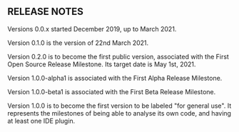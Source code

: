 RELEASE NOTES
-------------

Versions 0.0.x started December 2019, up to March 2021.

Version 0.1.0 is the version of 22nd March 2021.

Version 0.2.0 is to become the first public version, associated with the First Open Source Release Milestone. Its target
date is May 1st, 2021.

Version 1.0.0-alpha1 is associated with the First Alpha Release Milestone.

Version 1.0.0-beta1 is associated with the First Beta Release Milestone.

Version 1.0.0 is to become the first version to be labeled "for general use". It represents the milestones of
being able to analyse its own code, and having at least one IDE plugin.
